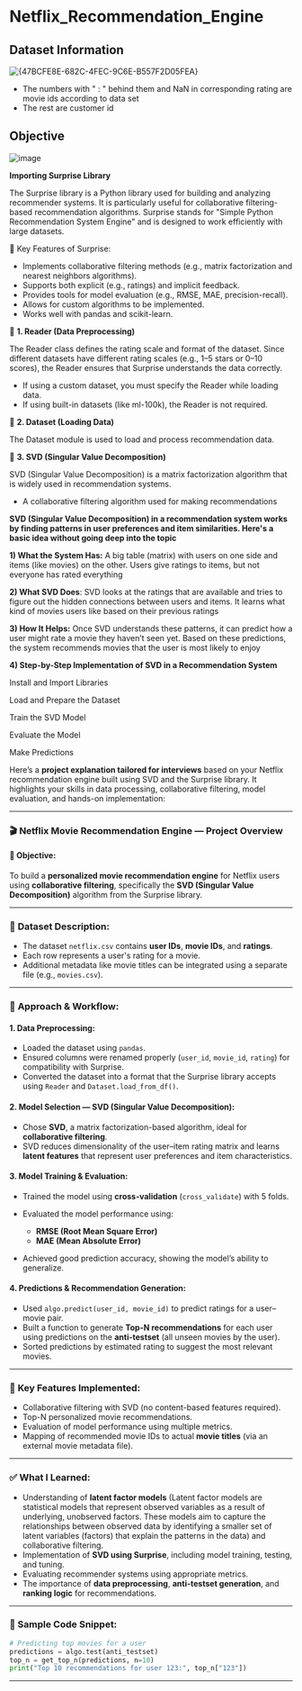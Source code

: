 # Netflix_Recommendation_Engine

## Dataset Information

![{47BCFE8E-682C-4FEC-9C6E-B557F2D05FEA}](https://github.com/user-attachments/assets/c2350645-5e1d-4ef5-bb30-570b10a404c2)

- The numbers with " : " behind them and NaN in corresponding rating are movie ids according to data set
- The rest are customer id

## Objective

![image](https://github.com/user-attachments/assets/2f1c6f3e-52cb-4489-a4f8-8aa65cbfae24)


**Importing Surprise Library**

The Surprise library is a Python library used for building and analyzing recommender systems. It is particularly useful for collaborative filtering-based recommendation algorithms. Surprise stands for "Simple Python Recommendation System Engine" and is designed to work efficiently with large datasets.

📌 Key Features of Surprise:
- Implements collaborative filtering methods (e.g., matrix factorization and nearest neighbors algorithms).
- Supports both explicit (e.g., ratings) and implicit feedback.
- Provides tools for model evaluation (e.g., RMSE, MAE, precision-recall).
- Allows for custom algorithms to be implemented.
- Works well with pandas and scikit-learn.


📌 **1. Reader (Data Preprocessing)**

The Reader class defines the rating scale and format of the dataset. Since different datasets have different rating scales (e.g., 1–5 stars or 0–10 scores), the Reader ensures that Surprise understands the data correctly.
- If using a custom dataset, you must specify the Reader while loading data.
- If using built-in datasets (like ml-100k), the Reader is not required.

📌 **2. Dataset (Loading Data)**

The Dataset module is used to load and process recommendation data.

📌 **3. SVD (Singular Value Decomposition)**

SVD (Singular Value Decomposition) is a matrix factorization algorithm that is widely used in recommendation systems.
- A collaborative filtering algorithm used for making recommendations

**SVD (Singular Value Decomposition) in a recommendation system works by finding patterns in user preferences and item similarities. Here's a basic idea without going deep into the topic**

**1) What the System Has:** A big table (matrix) with users on one side and items (like movies) on the other. Users give ratings to items, but not everyone has rated everything

**2) What SVD Does**: SVD looks at the ratings that are available and tries to figure out the hidden connections between users and items. It learns what kind of movies users like based on their previous ratings

**3) How It Helps:** Once SVD understands these patterns, it can predict how a user might rate a movie they haven’t seen yet. Based on these predictions, the system recommends movies that the user is most likely to enjoy

**4) Step-by-Step Implementation of SVD in a Recommendation System**

Install and Import Libraries

Load and Prepare the Dataset

Train the SVD Model

Evaluate the Model

Make Predictions

Here’s a **project explanation tailored for interviews** based on your Netflix recommendation engine built using SVD and the Surprise library. It highlights your skills in data processing, collaborative filtering, model evaluation, and hands-on implementation:

---

### 🎬 **Netflix Movie Recommendation Engine — Project Overview**

#### 🔹 **Objective:**

To build a **personalized movie recommendation engine** for Netflix users using **collaborative filtering**, specifically the **SVD (Singular Value Decomposition)** algorithm from the Surprise library.

---

### 📁 **Dataset Description:**

* The dataset `netflix.csv` contains **user IDs**, **movie IDs**, and **ratings**.
* Each row represents a user's rating for a movie.
* Additional metadata like movie titles can be integrated using a separate file (e.g., `movies.csv`).

---

### 🧠 **Approach & Workflow:**

#### 1. **Data Preprocessing:**

* Loaded the dataset using `pandas`.
* Ensured columns were renamed properly (`user_id`, `movie_id`, `rating`) for compatibility with Surprise.
* Converted the dataset into a format that the Surprise library accepts using `Reader` and `Dataset.load_from_df()`.

#### 2. **Model Selection — SVD (Singular Value Decomposition):**

* Chose **SVD**, a matrix factorization-based algorithm, ideal for **collaborative filtering**.
* SVD reduces dimensionality of the user–item rating matrix and learns **latent features** that represent user preferences and item characteristics.

#### 3. **Model Training & Evaluation:**

* Trained the model using **cross-validation** (`cross_validate`) with 5 folds.
* Evaluated the model performance using:

  * **RMSE (Root Mean Square Error)**
  * **MAE (Mean Absolute Error)**
* Achieved good prediction accuracy, showing the model’s ability to generalize.

#### 4. **Predictions & Recommendation Generation:**

* Used `algo.predict(user_id, movie_id)` to predict ratings for a user–movie pair.
* Built a function to generate **Top-N recommendations** for each user using predictions on the **anti-testset** (all unseen movies by the user).
* Sorted predictions by estimated rating to suggest the most relevant movies.

---

### 📌 **Key Features Implemented:**

* Collaborative filtering with SVD (no content-based features required).
* Top-N personalized movie recommendations.
* Evaluation of model performance using multiple metrics.
* Mapping of recommended movie IDs to actual **movie titles** (via an external movie metadata file).

---

### ✅ **What I Learned:**

* Understanding of **latent factor models** (Latent factor models are statistical models that represent observed variables as a result of underlying, unobserved factors. These models aim to capture the relationships between observed data by identifying a smaller set of latent variables (factors) that explain the patterns in the data) and collaborative filtering.
* Implementation of **SVD using Surprise**, including model training, testing, and tuning.
* Evaluating recommender systems using appropriate metrics.
* The importance of **data preprocessing**, **anti-testset generation**, and **ranking logic** for recommendations.

---

### 📂 Sample Code Snippet:

```python
# Predicting top movies for a user
predictions = algo.test(anti_testset)
top_n = get_top_n(predictions, n=10)
print("Top 10 recommendations for user 123:", top_n["123"])
```

---

